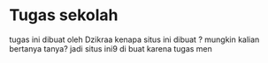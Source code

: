 # Tugas sekolah 
tugas ini dibuat oleh Dzikraa
kenapa situs ini dibuat ? 
mungkin kalian bertanya tanya?
jadi situs ini9 di buat karena tugas men
